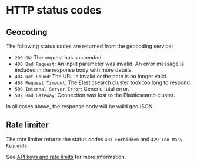 # HTTP status codes

## Geocoding

The following status codes are returned from the geocoding service:

- `200 OK`: The request has succeeded.
- `400 Bad Request`: An input parameter was invalid. An error message is included in the response body with more details.
- `404 Not Found`: The URL is invalid or the path is no longer valid.
- `408 Request Timeout`: The Elasticsearch cluster took too long to respond.
- `500 Internal Server Error`: Generic fatal error.
- `502 Bad Gateway`: Connection was lost to the Elasticsearch cluster.

In all cases above, the response body will be valid geoJSON.

## Rate limiter
The rate limiter returns the status codes `403 Forbidden` and `429 Too Many Requests`.

See [API keys and rate limits](api-keys-rate-limits.md) for more information.

